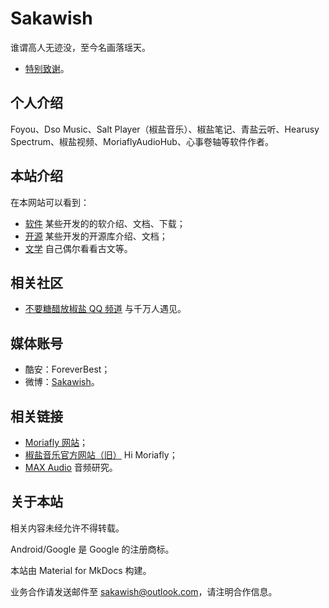 # Sakawish

谁谓高人无迹没，至今名画落瑶天。

- [特别致谢](sakawish/thanks.md)。

## 个人介绍

Foyou、Dso Music、Salt Player（椒盐音乐）、椒盐笔记、青盐云听、Hearusy Spectrum、椒盐视频、MoriaflyAudioHub、心事卷轴等软件作者。

## 本站介绍

在本网站可以看到：

- [软件](apps/index.md) 某些开发的的软介绍、文档、下载；
- [开源](open-source/index.md) 某些开发的开源库介绍、文档；
- [文学](literature/index.md) 自己偶尔看看古文等。

## 相关社区

- [不要糖醋放椒盐 QQ 频道](https://pd.qq.com/s/9ev310) 与千万人遇见。

## 媒体账号

- 酷安：ForeverBest；
- 微博：[Sakawish](https://weibo.com/u/7886040991)。

## 相关链接

- [Moriafly 网站](https://moriafly.com)；
- [椒盐音乐官方网站（旧）](https://moriafly.xyz/HiMoriafly) Hi Moriafly；
- [MAX Audio](https://moriafly.xyz/HiMoriafly/docs/max-audio) 音频研究。

## 关于本站

相关内容未经允许不得转载。

Android/Google 是 Google 的注册商标。

本站由 Material for MkDocs 构建。

业务合作请发送邮件至 [sakawish@outlook.com](mailto:sakawish@outlook.com)，请注明合作信息。